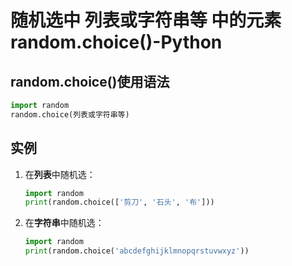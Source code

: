 # 随机选中 列表或字符串等 中的元素random.choice()-Python

## random.choice()使用语法
```python
import random
random.choice(列表或字符串等)
```

## 实例
1. 在**列表**中随机选：
    ```python
    import random
    print(random.choice(['剪刀', '石头', '布']))
    ```
2. 在**字符串**中随机选：
    ```python   
    import random
    print(random.choice('abcdefghijklmnopqrstuvwxyz'))
    ```
